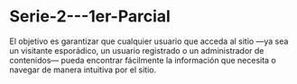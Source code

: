 # Serie-2---1er-Parcial
 El objetivo es garantizar que cualquier usuario que acceda al sitio —ya sea un visitante esporádico, un usuario registrado o un administrador de contenidos— pueda encontrar fácilmente la información que necesita o navegar de manera intuitiva por el sitio.
